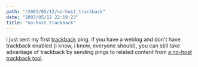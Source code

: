 ```yaml
---
path: "/2003/05/12/no-host_trackback" 
date: "2003/05/12 22:19:23" 
title: "no-host trackback" 
---
```

<p>i just sent my first <a href="http://www.hitormiss.org/projects/trackback/">trackback</a> ping. if you have a weblog and don't have trackback enabled (i know, i know, everyone should), you can still take advantage of trackback by sending pings to related content from <a href="http://brutalhugs.com/cgi-bin/tb/tb_nohost.cgi?__mode=send_form">a no-host trackback tool</a>.</p>